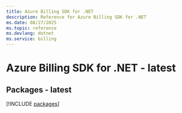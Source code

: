 ```yaml
---
title: Azure Billing SDK for .NET
description: Reference for Azure Billing SDK for .NET
ms.date: 08/27/2025
ms.topic: reference
ms.devlang: dotnet
ms.service: billing
---
```

# Azure Billing SDK for .NET - latest
## Packages - latest
[!INCLUDE [packages](billing-index.md)]